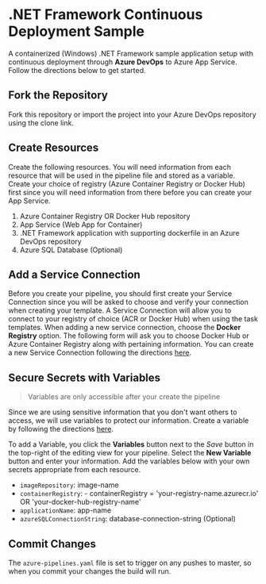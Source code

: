 # .NET Framework Continuous Deployment Sample
A containerized (Windows) .NET Framework sample application setup with continuous deployment through **Azure DevOps** to Azure App Service. Follow the directions below to get started.

## Fork the Repository
Fork this repository or import the project into your Azure DevOps repository using the clone link. 

## Create Resources
Create the following resources. You will need information from each resource that will be used in the pipeline file and stored as a variable. Create your choice of registry (Azure Container Registry or Docker Hub) first since you will need information from there before you can create your App Service.

1. Azure Container Registry OR Docker Hub repository
2. App Service (Web App for Container)
3. .NET Framework application with supporting dockerfile in an Azure DevOps repository
4. Azure SQL Database (Optional)

## Add a Service Connection
Before you create your pipeline, you should first create your Service Connection since you will be asked to choose and verify your connection when creating your template. A Service Connection will allow you to connect to your registry of choice (ACR or Docker Hub) when using the task templates. When adding a new service connection, choose the **Docker Registry** option.  The following form will ask you to choose Docker Hub or Azure Container Registry along with pertaining information.  You can create a new Service Connection following the directions [here](https://docs.microsoft.com/en-us/azure/devops/pipelines/library/service-endpoints?view=azure-devops&tabs=yaml#create-new).  

 ## Secure Secrets with Variables
 > Variables are only accessible after your create the pipeline
 
Since we are using sensitive information that you don't want others to access, we will use variables to protect our information. Create a variable by following the directions [here](https://docs.microsoft.com/en-us/azure/devops/pipelines/process/variables?view=azure-devops&tabs=yaml%2Cbatch).  

To add a Variable, you click the **Variables** button next to the *Save* button in the top-right of the editing view for your pipeline.  Select the **New Variable** button and enter your information.  Add the variables below with your own secrets appropriate from each resource.

- `imageRepository`: image-name
- `containerRegistry`: - containerRegistry = 'your-registry-name.azurecr.io' OR 'your-docker-hub-registry-name'
- `applicationName`: app-name 
- `azureSQLConnectionString`: database-connection-string (Optional)
  
## Commit Changes
The `azure-pipelines.yaml` file is set to trigger on any pushes to master, so when you commit your changes the build will run.  
